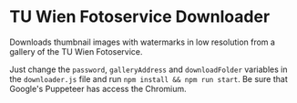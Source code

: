 # TU Wien Fotoservice Downloader
Downloads thumbnail images with watermarks in low resolution from a gallery of the TU Wien Fotoservice.

Just change the `password`, `galleryAddress` and `downloadFolder` variables in the `downloader.js` file and run `npm install && npm run start`. Be sure that Google's Puppeteer has access the Chromium.
